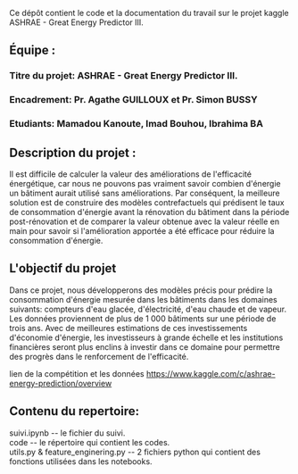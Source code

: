 Ce dépôt contient le code et la documentation du travail sur le projet kaggle ASHRAE - Great Energy Predictor III.

## Équipe :
### Titre du projet: ASHRAE - Great Energy Predictor III.

### Encadrement: Pr. Agathe GUILLOUX et Pr. Simon BUSSY

### Etudiants: Mamadou Kanoute, Imad Bouhou, Ibrahima BA

## Description du projet :

Il est difficile de calculer la valeur des améliorations de l'efficacité énergétique, car nous ne pouvons pas vraiment savoir combien d'énergie un bâtiment aurait utilisé sans améliorations.
Par conséquent, la meilleure solution est de construire des modèles contrefactuels qui prédisent le taux de consommation d'énergie avant la rénovation du bâtiment dans la période post-rénovation et de comparer la valeur obtenue avec la valeur réelle en main pour savoir si l'amélioration apportée a été efficace pour réduire la consommation d'énergie.

## L'objectif du projet

Dans ce projet, nous développerons des modèles précis pour prédire la consommation d'énergie mesurée dans les bâtiments dans les domaines suivants: compteurs d'eau glacée, d'électricité, d'eau chaude et de vapeur.
Les données proviennent de plus de 1 000 bâtiments sur une période de trois ans. Avec de meilleures estimations de ces investissements d'économie d'énergie,
les investisseurs à grande échelle et les institutions financières seront plus enclins à investir dans ce domaine pour permettre des progrès dans le renforcement de l'efficacité.

lien de la compétition et les données https://www.kaggle.com/c/ashrae-energy-prediction/overview

## Contenu du repertoire:
suivi.ipynb -- le fichier du suivi. <br/>
code        -- le répertoire qui contient les codes. <br/>
utils.py & feature_enginering.py    -- 2 fichiers python qui contient des fonctions utilisées dans les notebooks.
